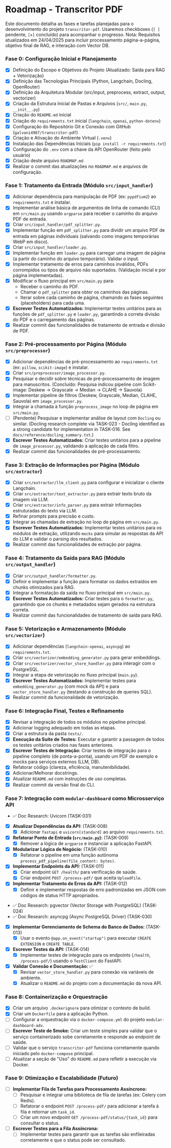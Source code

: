 # Roadmap - Transcritor PDF

Este documento detalha as fases e tarefas planejadas para o desenvolvimento do projeto `transcritor-pdf`. Usaremos checkboxes (`[ ]` pendente, `[x]` concluído) para acompanhar o progresso. Nota: Requisitos atualizados em 24/04/2025 para incluir processamento página-a-página, objetivo final de RAG, e interação com Vector DB.

### Fase 0: Configuração Inicial e Planejamento

* [x] Definição do Escopo e Objetivos do Projeto (Atualizado: Saída para RAG + Vetorização)
* [x] Definição das Tecnologias Principais (Python, Langchain, Docling, OpenRouter)
* [x] Definição da Arquitetura Modular (src/input, preprocess, extract, output, vectorizer)
* [x] Criação da Estrutura Inicial de Pastas e Arquivos (`src/`, `main.py`, `__init__.py`)
* [x] Criação do `README.md` inicial
* [x] Criação do `requirements.txt` inicial (`langchain`, `openai`, `python-dotenv`)
* [x] Configuração do Repositório Git e Conexão com GitHub (`galvani4987/transcritor-pdf`)
* [x] Criação e Ativação do Ambiente Virtual (`.venv`)
* [x] Instalação das Dependências Iniciais (`pip install -r requirements.txt`)
* [x] Configuração do `.env` com a chave da API OpenRouter (feito pelo usuário)
* [x] Criação deste arquivo `ROADMAP.md`
* [x] Realizar o commit das atualizações no `ROADMAP.md` e arquivos de configuração.

### Fase 1: Tratamento da Entrada (Módulo `src/input_handler`)

* [x] Adicionar dependência para manipulação de PDF (ex: `pypdfium2`) ao `requirements.txt` e instalar.
* [x] Implementar análise básica de argumentos de linha de comando (CLI) em `src/main.py` usando `argparse` para receber o caminho do arquivo PDF de entrada.
* [x] Criar `src/input_handler/pdf_splitter.py`.
* [x] Implementar função em `pdf_splitter.py` para dividir um arquivo PDF de entrada em páginas individuais (salvando como imagens temporárias WebP em disco).
* [x] Criar `src/input_handler/loader.py`.
* [x] Implementar função em `loader.py` para carregar uma imagem de página (a partir do caminho do arquivo temporário). Validar o input.
* [x] Implementar tratamento de erros para caminhos inválidos, PDFs corrompidos ou tipos de arquivo não suportados. (Validação inicial e por página implementadas).
* [x] Modificar o fluxo principal em `src/main.py` para:
    * Receber o caminho do PDF.
    * Chamar o `pdf_splitter` para obter os caminhos das páginas.
    * Iterar sobre cada caminho de página, chamando as fases seguintes (placeholders) para cada uma.
* [x] **Escrever Testes Automatizados:** Implementar testes unitários para as funções de `pdf_splitter.py` e `loader.py`, garantindo a correta divisão do PDF e o carregamento das páginas.
* [x] Realizar commit das funcionalidades de tratamento de entrada e divisão de PDF.

### Fase 2: Pré-processamento por Página (Módulo `src/preprocessor`)

* [x] Adicionar dependências de pré-processamento ao `requirements.txt` (ex: `pillow`, `scikit-image`) e instalar.
* [x] Criar `src/preprocessor/image_processor.py`.
* [x] Pesquisar e decidir sobre técnicas de pré-processamento de imagem para manuscritos. (Concluído: Pesquisa indicou pipeline com Scikit-image: Deskew -> Grayscale -> Median -> CLAHE -> Sauvola)
* [x] Implementar pipeline de filtros (Deskew, Grayscale, Median, CLAHE, Sauvola) em `image_processor.py`.
* [x] Integrar a chamada à função `preprocess_image` no loop de página em `src/main.py`.
* [ ] (Pendente) Pesquisar e implementar análise de layout com `Docling` ou similar. (Docling research complete via TASK-023 - Docling identified as a strong candidate for implementation in TASK-016. See `docs/reference/docling_summary.txt`.)
* [x] **Escrever Testes Automatizados:** Criar testes unitários para a pipeline de `image_processor.py`, validando a aplicação de cada filtro.
* [x] Realizar commit das funcionalidades de pré-processamento.

### Fase 3: Extração de Informações por Página (Módulo `src/extractor`)

* [x] Criar `src/extractor/llm_client.py` para configurar e inicializar o cliente Langchain.
* [x] Criar `src/extractor/text_extractor.py` para extrair texto bruto da imagem via LLM.
* [x] Criar `src/extractor/info_parser.py` para extrair informações estruturadas do texto via LLM.
* [x] Refinar prompts para precisão e custo.
* [x] Integrar as chamadas de extração no loop de página em `src/main.py`.
* [x] **Escrever Testes Automatizados:** Implementar testes unitários para os módulos de extração, utilizando `mocks` para simular as respostas da API do LLM e validar o parsing dos resultados.
* [x] Realizar commit das funcionalidades de extração por página.

### Fase 4: Tratamento da Saída para RAG (Módulo `src/output_handler`)

* [x] Criar `src/output_handler/formatter.py`.
* [x] Definir e implementar a função para formatar os dados extraídos em chunks otimizados para RAG.
* [x] Integrar a formatação da saída no fluxo principal em `src/main.py`.
* [x] **Escrever Testes Automatizados:** Criar testes para o `formatter.py`, garantindo que os chunks e metadados sejam gerados na estrutura correta.
* [x] Realizar commit das funcionalidades de tratamento de saída para RAG.

### Fase 5: Vetorização e Armazenamento (Módulo `src/vectorizer`)

* [x] Adicionar dependências (`langchain-openai`, `asyncpg`) ao `requirements.txt`.
* [x] Criar `src/vectorizer/embedding_generator.py` para gerar embeddings.
* [x] Criar `src/vectorizer/vector_store_handler.py` para interagir com o PostgreSQL.
* [x] Integrar a etapa de vetorização no fluxo principal (`main.py`).
* [x] **Escrever Testes Automatizados:** Implementar testes para `embedding_generator.py` (com mock da API) e para `vector_store_handler.py` (testando a construção de queries SQL).
* [x] Realizar commit da funcionalidade de vetorização.

### Fase 6: Integração Final, Testes e Refinamento

* [x] Revisar a integração de todos os módulos no pipeline principal.
* [x] Adicionar logging adequado em todas as etapas.
* [x] Criar a estrutura da pasta `tests/`.
* [x] **Execução da Suíte de Testes:** Executar e garantir a passagem de todos os testes unitários criados nas fases anteriores.
* [x] **Escrever Testes de Integração:** Criar testes de integração para o pipeline completo (de ponta-a-ponta), usando um PDF de exemplo e mocks para serviços externos (LLM, DB).
* [x] Refatorar código (clareza, eficiência, manutenibilidade).
* [x] Adicionar/Melhorar docstrings.
* [x] Atualizar `README.md` com instruções de uso completas.
* [x] Realizar commit da versão final do CLI.

### Fase 7: Integração com `modular-dashboard` como Microsserviço API

* ✅ Doc Research: Uvicorn (TASK-031)
* [x] **Atualizar Dependências da API:** (TASK-008)
    * [x] Adicionar `fastapi` e `uvicorn[standard]` ao arquivo `requirements.txt`.
* [x] **Refatorar Ponto de Entrada (`src/main.py`):** (TASK-009)
    * [x] Remover a lógica de `argparse` e instanciar a aplicação FastAPI.
* [x] **Modularizar Lógica de Negócio:** (TASK-010)
    * [x] Refatorar o pipeline em uma função autônoma `process_pdf_pipeline(file_content: bytes)`.
* [x] **Implementar Endpoints da API:** (TASK-011)
    * [x] Criar endpoint `GET /health/` para verificação de saúde.
    * [x] Criar endpoint `POST /process-pdf/` que aceita `UploadFile`.
* [x] **Implementar Tratamento de Erros da API:** (TASK-012)
    * [x] Definir e implementar respostas de erro padronizadas em JSON com códigos de status HTTP apropriados.
* ✅ Doc Research: pgvector (Vector Storage with PostgreSQL) (TASK-024)
* ✅ Doc Research: asyncpg (Async PostgreSQL Driver) (TASK-030)
* [x] **Implementar Gerenciamento de Schema do Banco de Dados:** (TASK-013)
    * [x] Usar o evento `@app.on_event("startup")` para executar `CREATE EXTENSION` e `CREATE TABLE`.
* [x] **Escrever Testes da API:** (TASK-014)
    * [x] Implementar testes de integração para os endpoints (`/health`, `/process-pdf/`) usando o `TestClient` do FastAPI.
* [x] **Validar Conexão e Documentação:** ✅
    * [x] Revisar `vector_store_handler.py` para conexão via variáveis de ambiente.
    * [x] Atualizar o `README.md` do projeto com a documentação da nova API.

### Fase 8: Containerização e Orquestração

* [x] Criar um arquivo `.dockerignore` para otimizar o contexto de build.
* [x] Criar um `Dockerfile` para a aplicação Python.
* [ ] Configurar a orquestração via o `docker-compose.yml` do projeto `modular-dashboard-adv`.
* [ ] **Escrever Teste de Smoke:** Criar um teste simples para validar que o serviço containerizado sobe corretamente e responde ao endpoint de saúde.
* [ ] Validar que o serviço `transcritor-pdf` funciona corretamente quando iniciado pelo `docker-compose` principal.
* [ ] Atualizar a seção de "Uso" do `README.md` para refletir a execução via Docker.

### Fase 9: Otimização e Escalabilidade (Futuro)

* [ ] **Implementar Fila de Tarefas para Processamento Assíncrono:**
    * [ ] Pesquisar e integrar uma biblioteca de fila de tarefas (ex: Celery com Redis).
    * [ ] Refatorar o endpoint `POST /process-pdf/` para adicionar a tarefa à fila e retornar um `task_id`.
    * [ ] Criar um novo endpoint `GET /process-pdf/status/{task_id}` para consultar o status.
* [ ] **Escrever Testes para a Fila Assíncrona:**
    * [ ] Implementar testes para garantir que as tarefas são enfileiradas corretamente e que o status pode ser consultado.
